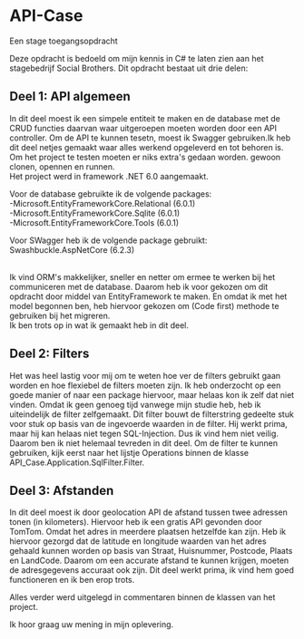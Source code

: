# API-Case
Een stage toegangsopdracht

Deze opdracht is bedoeld om mijn kennis in C# te laten zien aan het stagebedrijf Social Brothers. Dit opdracht bestaat uit drie delen:
## Deel 1: API algemeen
In dit deel moest ik een simpele entiteit te maken en de database met de CRUD functies daarvan waar uitgeroepen moeten worden door een 
API controller. Om de API te kunnen tesetn, moest ik Swagger gebruiken.Ik heb dit deel netjes gemaakt waar alles werkend opgeleverd en 
tot behoren is. Om het project te testen moeten er niks extra's gedaan worden. gewoon clonen, opennen en runnen. <br>
Het project werd in framework .NET 6.0 aangemaakt. <br>

Voor de database gebruikte ik de volgende packages:<br>
-Microsoft.EntityFrameworkCore.Relational (6.0.1)<br>
-Microsoft.EntityFrameworkCore.Sqlite (6.0.1)<br>
-Microsoft.EntityFrameworkCore.Tools (6.0.1)<br>

Voor SWagger heb ik de volgende package gebruikt:
Swashbuckle.AspNetCore (6.2.3)

<br>
Ik vind ORM's makkelijker, sneller en netter om ermee te werken bij het communiceren met de database. Daarom heb ik voor gekozen om dit 
opdracht door middel van EntityFramework te maken. En omdat ik met het model begonnen ben, heb hiervoor gekozen om 
(Code first) methode te gebruiken bij het migreren.<br>
Ik ben trots op in wat ik gemaakt heb in dit deel.

## Deel 2: Filters
Het was heel lastig voor mij om te weten hoe ver de filters gebruikt gaan worden en hoe flexiebel de filters moeten zijn. Ik heb onderzocht op 
een goede manier of naar een package hiervoor, maar helaas kon ik zelf dat niet vinden. Omdat ik geen genoeg tijd vanwege mijn studie heb, 
heb ik uiteindelijk de filter zelfgemaakt. Dit filter bouwt de filterstring gedeelte stuk voor stuk op basis van de ingevoerde waarden in de filter. 
Hij werkt prima, maar hij kan helaas niet tegen SQL-Injection. Dus ik vind hem niet veilig. Daarom ben ik niet helemaal tevreden in dit deel. Om 
de filter te kunnen gebruiken, kijk eerst naar het lijstje Operations binnen de klasse API_Case.Application.SqlFilter.Filter.

## Deel 3: Afstanden
In dit deel moest ik door geolocation API de afstand tussen twee adressen tonen (in kilometers). Hiervoor heb ik een gratis API gevonden door 
TomTom. Omdat het adres in meerdere plaatsen hetzelfde kan zijn. Heb ik hiervoor gezorgd dat de latitude en longitude waarden van het adres 
gehaald kunnen worden op basis van Straat, Huisnummer, Postcode, Plaats en LandCode. Daarom om een accurate afstand te kunnen krijgen, 
moeten de adresgegevens accuraat ook zijn. Dit deel werkt prima, ik vind hem goed functioneren en ik ben erop trots.

Alles verder werd uitgelegd in commentaren binnen de klassen van het project.

Ik hoor graag uw mening in mijn oplevering.
